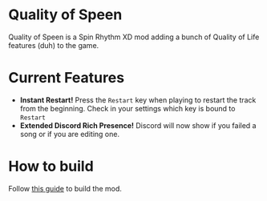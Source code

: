 # Quality of Speen
 Quality of Speen is a Spin Rhythm XD mod adding a bunch of Quality of Life features (duh) to the game.

# Current Features
- **Instant Restart!** Press the `Restart` key when playing to restart the track from the beginning. Check in your settings which key is bound to `Restart`
- **Extended Discord Rich Presence!** Discord will now show if you failed a song or if you are editing one.

# How to build
 Follow [this guide](https://github.com/Raoul1808/SpeenChroma/wiki/Building-the-mod) to build the mod.